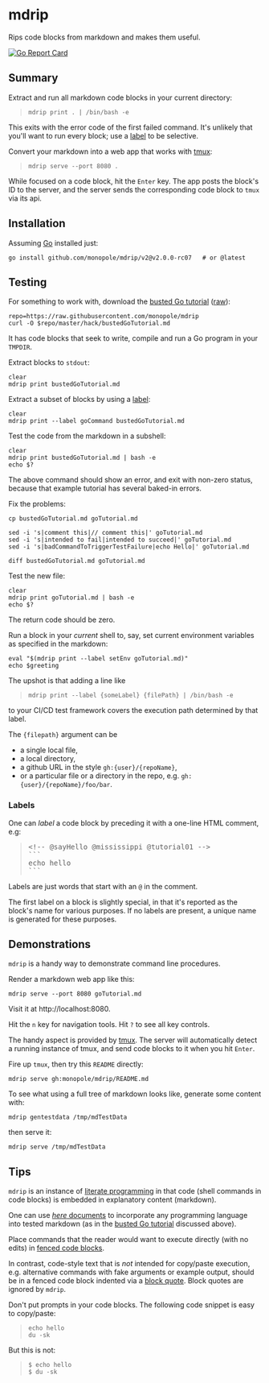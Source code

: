 # mdrip

[literate programming]: http://en.wikipedia.org/wiki/Literate_programming
[_here_ documents]: http://tldp.org/LDP/abs/html/here-docs.html
[busted Go tutorial]: ./hack/bustedGoTutorial.md
[raw]: https://raw.githubusercontent.com/monopole/mdrip/master/hack/bustedGoTutorial.md
[travis-mdrip]: https://travis-ci.org/monopole/mdrip
[tmux]: https://github.com/tmux/tmux/wiki
[fenced code blocks]: https://help.github.com/articles/creating-and-highlighting-code-blocks/#fenced-code-blocks
[block quote]: https://github.github.com/gfm/#block-quotes
[label]: #labels

Rips code blocks from markdown and makes them useful.

<!-- [![Build Status](https://travis-ci.org/monopole/mdrip.svg?branch=master)](https://travis-ci.org/monopole/mdrip) -->
[![Go Report Card](https://goreportcard.com/badge/github.com/monopole/mdrip)](https://goreportcard.com/report/github.com/monopole/mdrip)

## Summary

Extract and run all markdown code blocks in your current directory:
> ```
> mdrip print . | /bin/bash -e
> ```

This exits with the error code of the first failed command.
It's unlikely that you'll want to run every block;
use a [label] to be selective.

Convert your markdown into a web app that works with [tmux]:

> ```
> mdrip serve --port 8080 .
> ```

While focused on a code block, hit the `Enter` key.
The app posts the block's ID to the server, and the server sends
the corresponding code block to `tmux` via its api.

## Installation

Assuming [Go](https://golang.org/dl) installed just:

<!-- @installation -->
```
go install github.com/monopole/mdrip/v2@v2.0.0-rc07   # or @latest
```

## Testing

For something to work with, 
download the [busted Go tutorial] ([raw]):

<!-- @downloadBusted -->
```
repo=https://raw.githubusercontent.com/monopole/mdrip
curl -O $repo/master/hack/bustedGoTutorial.md
```

It has code blocks that seek to write, compile 
and run a Go program in your `TMPDIR`.

Extract blocks to `stdout`:

<!-- @lookAtBlocks -->
```
clear
mdrip print bustedGoTutorial.md
```

Extract a subset of blocks by using a [label]:
<!-- @useLabel -->
```
clear
mdrip print --label goCommand bustedGoTutorial.md
```

Test the code from the markdown in a subshell:

<!-- @testTheBlocks -->
```
clear
mdrip print bustedGoTutorial.md | bash -e
echo $?
```

The above command should show an error, and exit with non-zero status,
because that example tutorial has several baked-in errors.

Fix the problems:

<!-- @copyTheTutorial -->
```
cp bustedGoTutorial.md goTutorial.md
```

<!-- @fixTutorial -->
```
sed -i 's|comment this|// comment this|' goTutorial.md
sed -i 's|intended to fail|intended to succeed|' goTutorial.md
sed -i 's|badCommandToTriggerTestFailure|echo Hello|' goTutorial.md
```

<!-- @observeDiffs -->
```
diff bustedGoTutorial.md goTutorial.md 
```

Test the new file:

<!-- @testAgain -->
```
clear
mdrip print goTutorial.md | bash -e
echo $?
```

The return code should be zero.

Run a block in your _current_ shell to, say, set
current environment variables as specified in the markdown:

<!-- @evalInShell -->
```
eval "$(mdrip print --label setEnv goTutorial.md)"
echo $greeting
```

The upshot is that adding a line like

> ```
> mdrip print --label {someLabel} {filePath} | /bin/bash -e
> ```

to your CI/CD test framework covers
the execution path determined by that label.


The `{filepath}` argument can be

* a single local file,
* a local directory,
* a github URL in the style `gh:{user}/{repoName}`,
* or a particular file or a directory in the 
  repo, e.g. `gh:{user}/{repoName}/foo/bar`.


### Labels

One can _label_ a code block by preceding it with a
one-line HTML comment, e.g:

<blockquote>
<pre>
&lt;&#33;-- @sayHello @mississippi @tutorial01 --&gt;
&#96;&#96;&#96;
echo hello
&#96;&#96;&#96;
</pre>
</blockquote>

Labels are just words that start with an `@` in the comment.

The first label on a block is slightly special, in
that it's reported as the block's name for various
purposes.  If no labels are present, a unique 
name is generated for these purposes.


## Demonstrations

`mdrip` is a handy way to demonstrate command line procedures.

Render a markdown web app like this:
<!-- @serveTutorial -->
```
mdrip serve --port 8080 goTutorial.md
```
Visit it at http://localhost:8080.

Hit the `n` key for navigation tools.
Hit `?` to see all key controls.

The handy aspect is provided by [tmux].
The server will automatically detect a
running instance of tmux, and send 
code blocks to it when you hit `Enter`.

Fire up `tmux`, then try this `README` directly:

<!-- @serveMdripReadme -->
```
mdrip serve gh:monopole/mdrip/README.md
```

To see what using a full tree of markdown looks like, generate
some content with:
<!-- @createTestData -->
```
mdrip gentestdata /tmp/mdTestData 
```
then serve it:
<!-- @serveTestData -->
```
mdrip serve /tmp/mdTestData
```



## Tips

`mdrip` is an instance of [literate programming] in
that code (shell commands in code blocks) is embedded in explanatory
content (markdown).

One can use [_here_ documents] to incorporate any programming language
into tested markdown (as in the [busted Go tutorial] discussed above).

Place commands that the reader would want to execute directly
(with no edits) in [fenced code blocks].

In contrast, code-style text that is _not_ intended for copy/paste execution,
e.g. alternative commands with fake arguments or example output,
should be in a fenced code block indented via a
[block quote]. Block quotes are ignored by `mdrip`.

Don't put prompts in your code blocks.
The following code snippet is easy to copy/paste:
> ```
> echo hello
> du -sk
> ```
But this is not:
> ```
> $ echo hello
> $ du -sk
> ```

